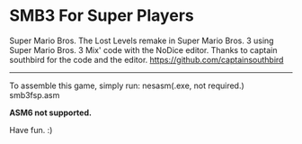 # SMB3 For Super Players
Super Mario Bros. The Lost Levels remake in Super Mario Bros. 3 using Super Mario Bros. 3 Mix' code with the NoDice editor. Thanks to captain southbird for the code and the editor. https://github.com/captainsouthbird

---------------------------------------------------------------------------------------------------------------------------------------------------------------------

To assemble this game, simply run:
nesasm(.exe, not required.) smb3fsp.asm

**ASM6 not supported.**

Have fun. :)
